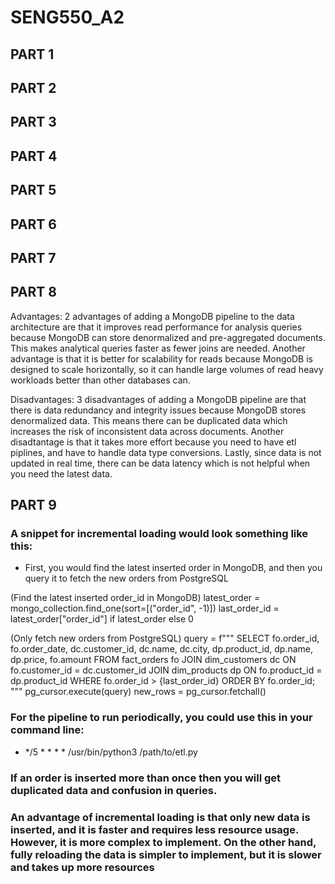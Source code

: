 # SENG550_A2

## PART 1

## PART 2

## PART 3

## PART 4

## PART 5

## PART 6

## PART 7

## PART 8

Advantages:
2 advantages of adding a MongoDB pipeline to the data architecture are that it improves read performance for analysis queries because MongoDB can store denormalized and pre-aggregated documents. This  makes analytical queries faster as fewer joins are needed. Another advantage is that it is better for scalability for reads because MongoDB is designed to scale horizontally, so it can handle large volumes of read heavy workloads better than other databases can.


Disadvantages:
3 disadvantages of adding a MongoDB pipeline are that there is data redundancy and integrity issues because MongoDB stores denormalized data. This means there can be duplicated data which increases the risk of inconsistent data across documents. Another disadtantage is that it takes more effort because you need to have etl piplines, and have to handle data type conversions. Lastly, since data is not updated in real time, there can be data latency which is not helpful when you need the latest data.


## PART 9

### A snippet for incremental loading would look something like this:
- First, you would find the latest inserted order in MongoDB, and then you query it to fetch the new orders from PostgreSQL

(Find the latest inserted order_id in MongoDB)
latest_order = mongo_collection.find_one(sort=[("order_id", -1)])
last_order_id = latest_order["order_id"] if latest_order else 0

(Only fetch new orders from PostgreSQL)
query = f"""
SELECT 
    fo.order_id, fo.order_date, dc.customer_id, dc.name, dc.city,
    dp.product_id, dp.name, dp.price, fo.amount
FROM fact_orders fo
JOIN dim_customers dc ON fo.customer_id = dc.customer_id
JOIN dim_products dp ON fo.product_id = dp.product_id
WHERE fo.order_id > {last_order_id}
ORDER BY fo.order_id;
"""
pg_cursor.execute(query)
new_rows = pg_cursor.fetchall()

### For the pipeline to run periodically, you could use this in your command line:

- */5 * * * * /usr/bin/python3 /path/to/etl.py

### If an order is inserted more than once then you will get duplicated data and confusion in queries.

### An advantage of incremental loading is that only new data is inserted, and it is faster and requires less resource usage. However, it is more complex to implement. On the other hand, fully reloading the data is simpler to implement, but it is slower and takes up more resources

